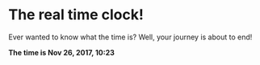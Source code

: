 # The real time clock!

Ever wanted to know what the time is? Well, your journey is about to end!

**The time is Nov 26, 2017, 10:23**
